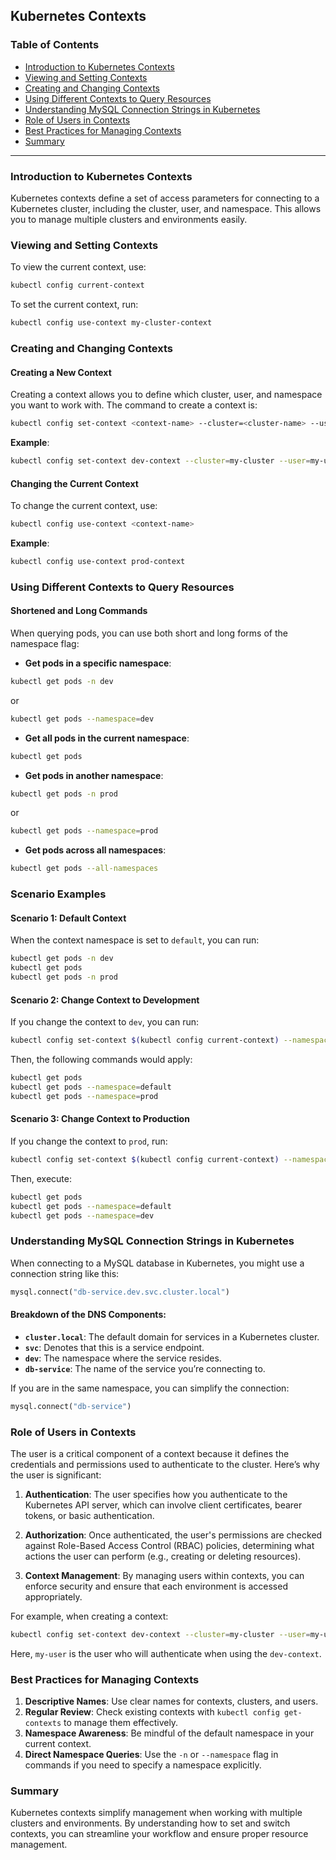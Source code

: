 

## Kubernetes Contexts

### Table of Contents

- [Introduction to Kubernetes Contexts](#introduction-to-kubernetes-contexts)
- [Viewing and Setting Contexts](#viewing-and-setting-contexts)
- [Creating and Changing Contexts](#creating-and-changing-contexts)
- [Using Different Contexts to Query Resources](#using-different-contexts-to-query-resources)
- [Understanding MySQL Connection Strings in Kubernetes](#understanding-mysql-connection-strings-in-kubernetes)
- [Role of Users in Contexts](#role-of-users-in-contexts)
- [Best Practices for Managing Contexts](#best-practices-for-managing-contexts)
- [Summary](#summary)

---

### Introduction to Kubernetes Contexts

Kubernetes contexts define a set of access parameters for connecting to a Kubernetes cluster, including the cluster, user, and namespace. This allows you to manage multiple clusters and environments easily.

### Viewing and Setting Contexts

To view the current context, use:

```bash
kubectl config current-context
```

To set the current context, run:

```bash
kubectl config use-context my-cluster-context
```

### Creating and Changing Contexts

#### Creating a New Context

Creating a context allows you to define which cluster, user, and namespace you want to work with. The command to create a context is:

```bash
kubectl config set-context <context-name> --cluster=<cluster-name> --user=<user-name> --namespace=<namespace>
```

**Example**:

```bash
kubectl config set-context dev-context --cluster=my-cluster --user=my-user --namespace=development
```

#### Changing the Current Context

To change the current context, use:

```bash
kubectl config use-context <context-name>
```

**Example**:

```bash
kubectl config use-context prod-context
```

### Using Different Contexts to Query Resources

#### Shortened and Long Commands

When querying pods, you can use both short and long forms of the namespace flag:

- **Get pods in a specific namespace**:

```bash
kubectl get pods -n dev
```

or

```bash
kubectl get pods --namespace=dev
```

- **Get all pods in the current namespace**:

```bash
kubectl get pods
```

- **Get pods in another namespace**:

```bash
kubectl get pods -n prod
```

or

```bash
kubectl get pods --namespace=prod
```

- **Get pods across all namespaces**:

```bash
kubectl get pods --all-namespaces
```

### Scenario Examples

#### Scenario 1: Default Context

When the context namespace is set to `default`, you can run:

```bash
kubectl get pods -n dev
kubectl get pods
kubectl get pods -n prod
```

#### Scenario 2: Change Context to Development

If you change the context to `dev`, you can run:

```bash
kubectl config set-context $(kubectl config current-context) --namespace=dev
```

Then, the following commands would apply:

```bash
kubectl get pods
kubectl get pods --namespace=default
kubectl get pods --namespace=prod
```

#### Scenario 3: Change Context to Production

If you change the context to `prod`, run:

```bash
kubectl config set-context $(kubectl config current-context) --namespace=prod
```

Then, execute:

```bash
kubectl get pods
kubectl get pods --namespace=default
kubectl get pods --namespace=dev
```

### Understanding MySQL Connection Strings in Kubernetes

When connecting to a MySQL database in Kubernetes, you might use a connection string like this:

```python
mysql.connect("db-service.dev.svc.cluster.local")
```

#### Breakdown of the DNS Components:

- **`cluster.local`**: The default domain for services in a Kubernetes cluster.
- **`svc`**: Denotes that this is a service endpoint.
- **`dev`**: The namespace where the service resides.
- **`db-service`**: The name of the service you’re connecting to.

If you are in the same namespace, you can simplify the connection:

```python
mysql.connect("db-service")
```

### Role of Users in Contexts

The user is a critical component of a context because it defines the credentials and permissions used to authenticate to the cluster. Here’s why the user is significant:

1. **Authentication**: The user specifies how you authenticate to the Kubernetes API server, which can involve client certificates, bearer tokens, or basic authentication.
  
2. **Authorization**: Once authenticated, the user's permissions are checked against Role-Based Access Control (RBAC) policies, determining what actions the user can perform (e.g., creating or deleting resources).

3. **Context Management**: By managing users within contexts, you can enforce security and ensure that each environment is accessed appropriately.

For example, when creating a context:

```bash
kubectl config set-context dev-context --cluster=my-cluster --user=my-user --namespace=development
```

Here, `my-user` is the user who will authenticate when using the `dev-context`.

### Best Practices for Managing Contexts

1. **Descriptive Names**: Use clear names for contexts, clusters, and users.
2. **Regular Review**: Check existing contexts with `kubectl config get-contexts` to manage them effectively.
3. **Namespace Awareness**: Be mindful of the default namespace in your current context.
4. **Direct Namespace Queries**: Use the `-n` or `--namespace` flag in commands if you need to specify a namespace explicitly.

### Summary

Kubernetes contexts simplify management when working with multiple clusters and environments. By understanding how to set and switch contexts, you can streamline your workflow and ensure proper resource management.

